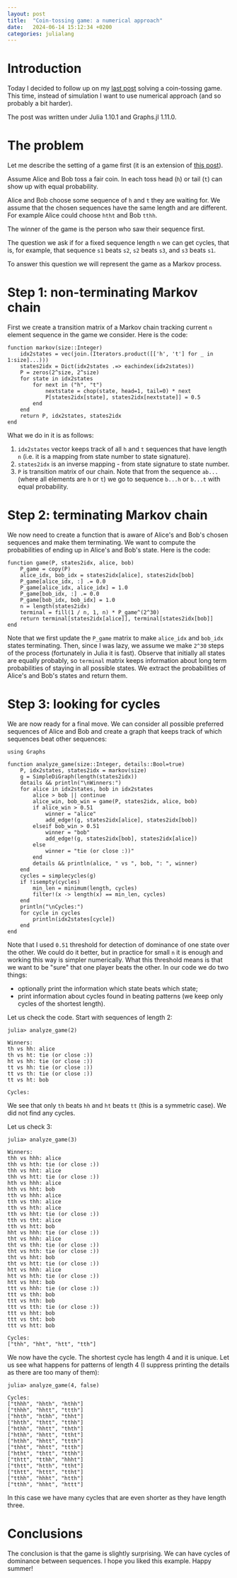 ```yaml
---
layout: post
title:  "Coin-tossing game: a numerical approach"
date:   2024-06-14 15:12:34 +0200
categories: julialang
---
```


# Introduction

Today I decided to follow up on my [last post][post] solving a coin-tossing game.
This time, instead of simulation I want to use numerical approach
(and so probably a bit harder).

The post was written under Julia 1.10.1 and Graphs.jl 1.11.0.

# The problem

Let me describe the setting of a game first (it is an extension of [this post][post]).

Assume Alice and Bob toss a fair coin. In each toss head (`h`) or tail (`t`) can show up with equal probability.

Alice and Bob choose some sequence of `h` and `t` they are waiting for. We assume that the chosen sequences have the same length and are different.
For example Alice could choose `htht` and Bob `tthh`.

The winner of the game is the person who saw their sequence first.

The question we ask if for a fixed sequence length `n` we can get cycles, that is, for example, that sequence `s1` beats `s2`, `s2` beats `s3`, and `s3` beats `s1`.

To answer this question we will represent the game as a Markov process.

# Step 1: non-terminating Markov chain

First we create a transition matrix of a Markov chain tracking current `n` element sequence in the game we consider.
Here is the code:

```
function markov(size::Integer)
    idx2states = vec(join.(Iterators.product([['h', 't'] for _ in 1:size]...)))
    states2idx = Dict(idx2states .=> eachindex(idx2states))
    P = zeros(2^size, 2^size)
    for state in idx2states
        for next in ("h", "t")
            nextstate = chop(state, head=1, tail=0) * next
            P[states2idx[state], states2idx[nextstate]] = 0.5
        end
    end
    return P, idx2states, states2idx
end
```

What we do in it is as follows:
1. `idx2states` vector keeps track of all `h` and `t` sequences that have length `n` (i.e. it is a mapping from state number to state signature).
2. `states2idx` is an inverse mapping - from state signature to state number.
3. `P` is transition matrix of our chain. Note that from the sequence `ab...` (where all elements are `h` or `t`) we go to sequence `b...h` or `b...t` with equal probability.

# Step 2: terminating Markov chain

We now need to create a function that is aware of Alice's and Bob's chosen sequences and make them terminating. We want to compute the probabilities of ending up in Alice's and Bob's state.
Here is the code:

```
function game(P, states2idx, alice, bob)
    P_game = copy(P)
    alice_idx, bob_idx = states2idx[alice], states2idx[bob]
    P_game[alice_idx, :] .= 0.0
    P_game[alice_idx, alice_idx] = 1.0
    P_game[bob_idx, :] .= 0.0
    P_game[bob_idx, bob_idx] = 1.0
    n = length(states2idx)
    terminal = fill(1 / n, 1, n) * P_game^(2^30)
    return terminal[states2idx[alice]], terminal[states2idx[bob]]
end
```

Note that we first update the `P_game` matrix to make `alice_idx` and `bob_idx` states terminating. Then, since I was lazy, we assume we make `2^30` steps of the process (fortunately in Julia it is fast).
Observe that initially all states are equally probably, so `terminal` matrix keeps information about long term probabilities of staying in all possible states.
We extract the probabilities of Alice's and Bob's states and return them.

# Step 3: looking for cycles

We are now ready for a final move. We can consider all possible preferred sequences of Alice and Bob and create a graph that keeps track of which sequences beat other sequences:

```
using Graphs

function analyze_game(size::Integer, details::Bool=true)
    P, idx2states, states2idx = markov(size)
    g = SimpleDiGraph(length(states2idx))
    details && println("\nWinners:")
    for alice in idx2states, bob in idx2states
        alice > bob || continue
        alice_win, bob_win = game(P, states2idx, alice, bob)
        if alice_win > 0.51
            winner = "alice"
            add_edge!(g, states2idx[alice], states2idx[bob])
        elseif bob_win > 0.51
            winner = "bob"
            add_edge!(g, states2idx[bob], states2idx[alice])
        else
            winner = "tie (or close :))"
        end
        details && println(alice, " vs ", bob, ": ", winner)
    end
    cycles = simplecycles(g)
    if !isempty(cycles)
        min_len = minimum(length, cycles)
        filter!(x -> length(x) == min_len, cycles)
    end
    println("\nCycles:")
    for cycle in cycles
        println(idx2states[cycle])
    end
end
```

Note that I used `0.51` threshold for detection of dominance of one state over the other. We could do it better, but in practice for small `n` it is enough and working this way is simpler numerically.
What this threshold means is that we want to be "sure" that one player beats the other.
In our code we do two things:
* optionally print the information which state beats which state;
* print information about cycles found in beating patterns (we keep only cycles of the shortest length).

Let us check the code. Start with sequences of length 2:

```
julia> analyze_game(2)

Winners:
th vs hh: alice
th vs ht: tie (or close :))
ht vs hh: tie (or close :))
tt vs hh: tie (or close :))
tt vs th: tie (or close :))
tt vs ht: bob

Cycles:
```

We see that only `th` beats `hh` and `ht` beats `tt` (this is a symmetric case). We did not find any cycles.

Let us check 3:

```
julia> analyze_game(3)

Winners:
thh vs hhh: alice
thh vs hth: tie (or close :))
thh vs hht: alice
thh vs htt: tie (or close :))
hth vs hhh: alice
hth vs hht: bob
tth vs hhh: alice
tth vs thh: alice
tth vs hth: alice
tth vs hht: tie (or close :))
tth vs tht: alice
tth vs htt: bob
hht vs hhh: tie (or close :))
tht vs hhh: alice
tht vs thh: tie (or close :))
tht vs hth: tie (or close :))
tht vs hht: bob
tht vs htt: tie (or close :))
htt vs hhh: alice
htt vs hth: tie (or close :))
htt vs hht: bob
ttt vs hhh: tie (or close :))
ttt vs thh: bob
ttt vs hth: bob
ttt vs tth: tie (or close :))
ttt vs hht: bob
ttt vs tht: bob
ttt vs htt: bob

Cycles:
["thh", "hht", "htt", "tth"]
```

We now have the cycle. The shortest cycle has length 4 and it is unique. Let us see what happens for patterns of length 4 (I suppress printing the details as there are too many of them):

```
julia> analyze_game(4, false)

Cycles:
["thhh", "hhth", "hthh"]
["thhh", "hhtt", "ttth"]
["hhth", "hthh", "thht"]
["hhth", "thtt", "tthh"]
["hthh", "hhtt", "thth"]
["hthh", "hhtt", "ttht"]
["hthh", "hhtt", "ttth"]
["thht", "hhtt", "ttth"]
["htht", "thtt", "tthh"]
["thtt", "tthh", "hhht"]
["thtt", "htth", "ttht"]
["thtt", "httt", "ttht"]
["tthh", "hhht", "htth"]
["tthh", "hhht", "httt"]
```

In this case we have many cycles that are even shorter as they have length three.

# Conclusions

The conclusion is that the game is slightly surprising. We can have cycles of dominance between sequences. I hope you liked this example. Happy summer!

[post]: https://bkamins.github.io/julialang/2024/06/07/probability2.html
